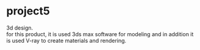 # project5
3d design.   
for this product, it is used 3ds max software for modeling and in addition it is used V-ray to create materials and rendering.
